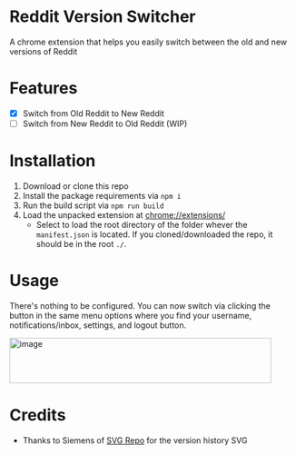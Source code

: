 # Reddit Version Switcher
A chrome extension that helps you easily switch between the old and new versions of Reddit


# Features
- [x] Switch from Old Reddit to New Reddit
- [ ] Switch from New Reddit to Old Reddit (WIP)

# Installation
1. Download or clone this repo
2. Install the package requirements via `npm i`
3. Run the build script via `npm run build`
4. Load the unpacked extension at [chrome://extensions/](chrome://extensions/)
   - Select to load the root directory of the folder whever the `manifest.json` is located. If you cloned/downloaded the repo, it should be in the root `./`.

# Usage
There's nothing to be configured. You can now switch via clicking the button in the same menu options where you find your username, notifications/inbox, settings, and logout button. 

<img width="461" height="80" alt="image" src="https://github.com/user-attachments/assets/e703c6a6-7be3-4139-b0f0-01a5c1f884aa" />

# Credits
- Thanks to Siemens of [SVG Repo](http://svgrepo.com/) for the version history SVG
